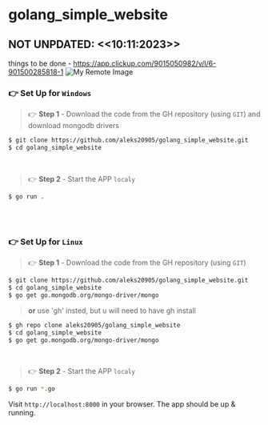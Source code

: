 # golang_simple_website
## NOT UNPDATED: <<10:11:2023>>


things to be done - https://app.clickup.com/9015050982/v/l/6-901500285818-1
![My Remote Image](https://i.gyazo.com/5e21e01029bd75948cbe0f598371d000.png)


### 👉 Set Up for `Windows` 

> 👉 **Step 1** - Download the code from the GH repository (using `GIT`) and download mongodb drivers

```bash
$ git clone https://github.com/aleks20905/golang_simple_website.git
$ cd golang_simple_website
```

<br />

> 👉 **Step 2** - Start the APP `localy`

```bash
$ go run .
```
<br />
<br />

### 👉 Set Up for `Linux` 

> 👉 **Step 1** - Download the code from the GH repository (using `GIT`) 

```bash
$ git clone https://github.com/aleks20905/golang_simple_website.git
$ cd golang_simple_website
$ go get go.mongodb.org/mongo-driver/mongo
```
>  **or** use 'gh' insted, but u will need to have gh install
```bash
$ gh repo clone aleks20905/golang_simple_website
$ cd golang_simple_website
$ go get go.mongodb.org/mongo-driver/mongo
```
<br />

> 👉 **Step 2** - Start the APP `localy`

```bash
$ go run *.go
```

Visit `http://localhost:8000` in your browser. The app should be up & running.

